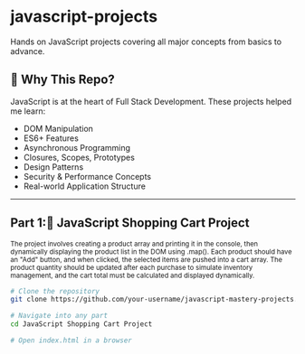 # javascript-projects
Hands on JavaScript projects covering all major concepts from basics to advance.

## 🚀 Why This Repo?

JavaScript is at the heart of Full Stack Development. These projects helped me learn:
- DOM Manipulation
- ES6+ Features
- Asynchronous Programming
- Closures, Scopes, Prototypes
- Design Patterns
- Security & Performance Concepts
- Real-world Application Structure

---

## Part 1:🛒 JavaScript Shopping Cart Project
<small>The project involves creating a product array and printing it in the console, then dynamically displaying the product list in the DOM using .map(). Each product should have an "Add" button, and when clicked, the selected items are pushed into a cart array. The product quantity should be updated after each purchase to simulate inventory management, and the cart total must be calculated and displayed dynamically.</small>
```bash
# Clone the repository
git clone https://github.com/your-username/javascript-mastery-projects.git

# Navigate into any part
cd JavaScript Shopping Cart Project

# Open index.html in a browser

